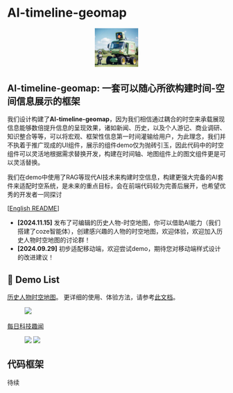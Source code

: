 # AI-timeline-geomap

<p align="center">
    <img src="icon.ico" width="100"/>
</p>

## AI-timeline-geomap: 一套可以随心所欲构建时间-空间信息展示的框架

我们设计构建了**AI-timeline-geomap**，因为我们相信通过耦合的时空来承载展现信息能够数倍提升信息的呈现效果，诸如新闻、历史，以及个人游记、商业调研、知识整合等等，可以将宏观、框架性信息第一时间灌输给用户，为此理念，我们并不执着于推广现成的UI组件，展示的组件demo仅为抛砖引玉，因此代码中的时空组件可以灵活地根据需求替换开发，构建在时间轴、地图组件上的图文组件更是可以灵活替换。

我们在demo中使用了RAG等现代AI技术来构建时空信息，构建更强大完备的AI套件来适配时空系统，是未来的重点目标，会在前端代码较为完善后展开，也希望优秀的开发者一同探讨

[[English README](https://github.com/sklongger/AI-timeline-geomap/blob/main/README_en.md)]

- **[2024.11.15]** 发布了可编辑的历史人物-时空地图，你可以借助AI能力（我们搭建了coze智能体），创建感兴趣的人物的时空地图，欢迎体验，欢迎加入历史人物时空地图的讨论群！
- **[2024.09.29]** 初步适配移动端，欢迎尝试demo，期待您对移动端样式设计的改进建议！

## 🎥 Demo List
[历史人物时空地图](https://autumnriver.tech/timemap?appName=historygeomap&person=demo)。 更详细的使用、体验方法，请参考[此文档](https://gvy72b8f8g2.feishu.cn/base/Cajlby8PlakNnxsg3Vwcbb5nnOe?table=ldxas3H4wYfgjLo7)。
<figure class="half">
    <div style="display:flex">
        <div><img src="https://github.com/user-attachments/assets/bb494575-0062-4121-b236-54cb8fd3b6a5" width="100%" /></div>
    </div>
</figure>

[每日科技趣闻](https://autumnriver.tech/timemap?appName=technews)
<figure class="half">
    <img src="https://github.com/user-attachments/assets/512488e0-6147-487a-86e1-4dc951503507">
    <img src="https://github.com/user-attachments/assets/0487707d-c6a4-4261-b052-09754ebd24bc">
</figure>




## 代码框架
待续
